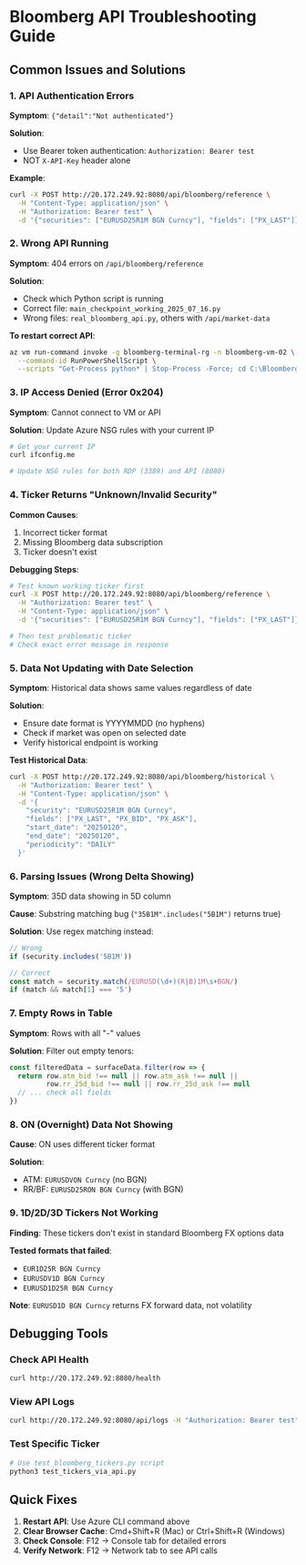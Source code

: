 # Bloomberg API Troubleshooting Guide

## Common Issues and Solutions

### 1. API Authentication Errors

**Symptom**: `{"detail":"Not authenticated"}`

**Solution**: 
- Use Bearer token authentication: `Authorization: Bearer test`
- NOT `X-API-Key` header alone

**Example**:
```bash
curl -X POST http://20.172.249.92:8080/api/bloomberg/reference \
  -H "Content-Type: application/json" \
  -H "Authorization: Bearer test" \
  -d '{"securities": ["EURUSD25R1M BGN Curncy"], "fields": ["PX_LAST"]}'
```

### 2. Wrong API Running

**Symptom**: 404 errors on `/api/bloomberg/reference`

**Solution**: 
- Check which Python script is running
- Correct file: `main_checkpoint_working_2025_07_16.py`
- Wrong files: `real_bloomberg_api.py`, others with `/api/market-data`

**To restart correct API**:
```bash
az vm run-command invoke -g bloomberg-terminal-rg -n bloomberg-vm-02 \
  --command-id RunPowerShellScript \
  --scripts "Get-Process python* | Stop-Process -Force; cd C:\Bloomberg\APIServer; Start-Process python.exe -ArgumentList 'main_checkpoint_working_2025_07_16.py' -WindowStyle Hidden"
```

### 3. IP Access Denied (Error 0x204)

**Symptom**: Cannot connect to VM or API

**Solution**: Update Azure NSG rules with your current IP
```bash
# Get your current IP
curl ifconfig.me

# Update NSG rules for both RDP (3389) and API (8080)
```

### 4. Ticker Returns "Unknown/Invalid Security"

**Common Causes**:
1. Incorrect ticker format
2. Missing Bloomberg data subscription
3. Ticker doesn't exist

**Debugging Steps**:
```bash
# Test known working ticker first
curl -X POST http://20.172.249.92:8080/api/bloomberg/reference \
  -H "Authorization: Bearer test" \
  -H "Content-Type: application/json" \
  -d '{"securities": ["EURUSD25R1M BGN Curncy"], "fields": ["PX_LAST"]}'

# Then test problematic ticker
# Check exact error message in response
```

### 5. Data Not Updating with Date Selection

**Symptom**: Historical data shows same values regardless of date

**Solution**: 
- Ensure date format is YYYYMMDD (no hyphens)
- Check if market was open on selected date
- Verify historical endpoint is working

**Test Historical Data**:
```bash
curl -X POST http://20.172.249.92:8080/api/bloomberg/historical \
  -H "Authorization: Bearer test" \
  -H "Content-Type: application/json" \
  -d '{
    "security": "EURUSD25R1M BGN Curncy",
    "fields": ["PX_LAST", "PX_BID", "PX_ASK"],
    "start_date": "20250120",
    "end_date": "20250120",
    "periodicity": "DAILY"
  }'
```

### 6. Parsing Issues (Wrong Delta Showing)

**Symptom**: 35D data showing in 5D column

**Cause**: Substring matching bug (`"35B1M".includes("5B1M")` returns true)

**Solution**: Use regex matching instead:
```javascript
// Wrong
if (security.includes('5B1M'))

// Correct
const match = security.match(/EURUSD(\d+)(R|B)1M\s+BGN/)
if (match && match[1] === '5')
```

### 7. Empty Rows in Table

**Symptom**: Rows with all "-" values

**Solution**: Filter out empty tenors:
```javascript
const filteredData = surfaceData.filter(row => {
  return row.atm_bid !== null || row.atm_ask !== null || 
         row.rr_25d_bid !== null || row.rr_25d_ask !== null
  // ... check all fields
})
```

### 8. ON (Overnight) Data Not Showing

**Cause**: ON uses different ticker format

**Solution**: 
- ATM: `EURUSDVON Curncy` (no BGN)
- RR/BF: `EURUSD25RON BGN Curncy` (with BGN)

### 9. 1D/2D/3D Tickers Not Working

**Finding**: These tickers don't exist in standard Bloomberg FX options data

**Tested formats that failed**:
- `EUR1D25R BGN Curncy`
- `EURUSDV1D BGN Curncy`
- `EURUSD1D25R BGN Curncy`

**Note**: `EURUSD1D BGN Curncy` returns FX forward data, not volatility

## Debugging Tools

### Check API Health
```bash
curl http://20.172.249.92:8080/health
```

### View API Logs
```bash
curl http://20.172.249.92:8080/api/logs -H "Authorization: Bearer test"
```

### Test Specific Ticker
```python
# Use test_bloomberg_tickers.py script
python3 test_tickers_via_api.py
```

## Quick Fixes

1. **Restart API**: Use Azure CLI command above
2. **Clear Browser Cache**: Cmd+Shift+R (Mac) or Ctrl+Shift+R (Windows)
3. **Check Console**: F12 → Console tab for detailed errors
4. **Verify Network**: F12 → Network tab to see API calls